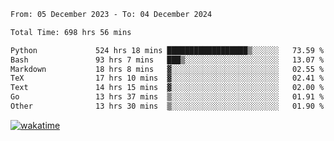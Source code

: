 <!--START_SECTION:waka-->

```txt
From: 05 December 2023 - To: 04 December 2024

Total Time: 698 hrs 56 mins

Python             524 hrs 18 mins ██████████████████▒░░░░░░   73.59 %
Bash               93 hrs 7 mins   ███▒░░░░░░░░░░░░░░░░░░░░░   13.07 %
Markdown           18 hrs 8 mins   ▓░░░░░░░░░░░░░░░░░░░░░░░░   02.55 %
TeX                17 hrs 10 mins  ▓░░░░░░░░░░░░░░░░░░░░░░░░   02.41 %
Text               14 hrs 15 mins  ▓░░░░░░░░░░░░░░░░░░░░░░░░   02.00 %
Go                 13 hrs 37 mins  ▒░░░░░░░░░░░░░░░░░░░░░░░░   01.91 %
Other              13 hrs 30 mins  ▒░░░░░░░░░░░░░░░░░░░░░░░░   01.90 %
```

<!--END_SECTION:waka-->
[![wakatime](https://wakatime.com/badge/user/5f89a63a-5294-4958-ad30-2b3455e63f2a.svg)](https://wakatime.com/@5f89a63a-5294-4958-ad30-2b3455e63f2a)
